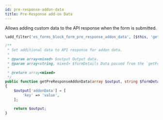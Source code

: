```yaml
---
id: pre-response-addon-data
title: Pre-Response add-on Data
---
```


Allows adding custom data to the API response when the form is submitted.

```php
\add_filter('es_forms_block_form_pre_response_addon_data', [$this, 'getPreResponseAddonData'], 10, 2);

/**
 * Set additional data to API response for addon data.
 *
 * @param array<mixed> $output Output data.
 * @param array<string, mixed> $formDetails Data passed from the `getFormDetailsApi` function.
 *
 * @return array<mixed>
 */
public function getPreResponseAddonData(array $output, string $formDetails): array
{
	$output['addonData'] = [
		'key' => 'value',
	];

	return $output;
}
```
